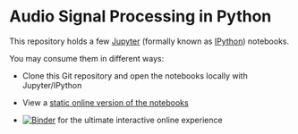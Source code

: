 Audio Signal Processing in Python
=================================

This repository holds a few [Jupyter](http://jupyter.org/) (formally known as
[IPython](http://ipython.org/notebook.html)) notebooks.

You may consume them in different ways:

* Clone this Git repository and open the notebooks locally with Jupyter/IPython

* View a [static online version of the notebooks](http://nbviewer.ipython.org/urls/raw.github.com/mgeier/python-audio/master/index.ipynb)

* [![Binder](http://mybinder.org/badge.svg)](http://mybinder.org/repo/mgeier/python-audio)
  for the ultimate interactive online experience
